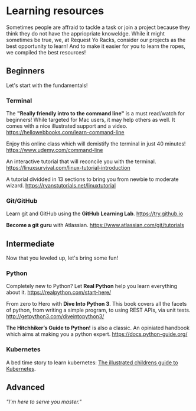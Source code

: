 # Learning resources

Sometimes people are affraid to tackle a task or join a project because they think they do not have the appriopriate
knoweldge. While it might sometimes be true, we, at Request Yo Racks, consider our projects as the best opportunity to
learn! And to make it easier for you to learn the ropes, we compiled the best resources!

## Beginners

Let's start with the fundamentals!

### Terminal

The __"Really friendly intro to the command line"__ is a must read/watch for beginners! While targeted for Mac users,
it may help others as well. It comes with a nice illustrated support and a video.
<https://hellowebbooks.com/learn-command-line>

Enjoy this online class which will demistify the terminal in just 40 minutes!  <https://www.udemy.com/command-line>

An interactive tutorial that will reconcile you with the terminal.
<https://linuxsurvival.com/linux-tutorial-introduction>


A tutorial dividded in 13 sections to bring you from newbie to moderate wizard.
<https://ryanstutorials.net/linuxtutorial>

### Git/GitHub

Learn git and GitHub using the __GitHub Learning Lab__. <https://try.github.io>

__Become a git guru__ with Atlassian. <https://www.atlassian.com/git/tutorials>

## Intermediate

Now that you leveled up, let's bring some fun!

### Python

Completely new to Python? Let __Real Python__ help you learn everything about it.
<https://realpython.com/start-here/>

From zero to Hero with __Dive Into Python 3__. This book covers all the facets of python, from writing a simple program,
to using REST APIs, via unit tests. <http://getpython3.com/diveintopython3/>

__The Hitchhiker’s Guide to Python!__ is also a classic. An opiniated handbook which aims at making you a python expert.
<https://docs.python-guide.org/>

### Kubernetes

A bed time story to learn kubernetes: [The illustrated childrens guide to Kubernetes](https://cdn.chrisshort.net/The-Illustrated-Childrens-Guide-to-Kubernetes.pdf).

## Advanced

 _"I'm here to serve you master."_
